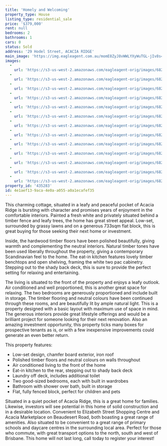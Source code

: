 ```yaml
---
title: 'Homely and Welcoming'
property_type: House
listing_type: residential_sale
price: '$379,000'
rent: null
bedrooms: 2
bathrooms: 1
cars: 0
status: Sold
address: '29 Hodel Street, ACACIA RIDGE'
main_image: 'https://img.eagleagent.com.au/momE8ZyJ8vWWLYXyWuTGL-jIv8s=/1280x854/smart/https://s3-us-west-2.amazonaws.com/eagleagent-orig/images/6822701/130906718-image-M.jpg'
images:
  -
    url: 'https://s3-us-west-2.amazonaws.com/eagleagent-orig/images/6822713/130906718-image-L.jpg'
  -
    url: 'https://s3-us-west-2.amazonaws.com/eagleagent-orig/images/6822712/130906718-image-K.jpg'
  -
    url: 'https://s3-us-west-2.amazonaws.com/eagleagent-orig/images/6822711/130906718-image-J.jpg'
  -
    url: 'https://s3-us-west-2.amazonaws.com/eagleagent-orig/images/6822710/130906718-image-I.jpg'
  -
    url: 'https://s3-us-west-2.amazonaws.com/eagleagent-orig/images/6822709/130906718-image-H.jpg'
  -
    url: 'https://s3-us-west-2.amazonaws.com/eagleagent-orig/images/6822708/130906718-image-G.jpg'
  -
    url: 'https://s3-us-west-2.amazonaws.com/eagleagent-orig/images/6822707/130906718-image-F.jpg'
  -
    url: 'https://s3-us-west-2.amazonaws.com/eagleagent-orig/images/6822706/130906718-image-E.jpg'
  -
    url: 'https://s3-us-west-2.amazonaws.com/eagleagent-orig/images/6822705/130906718-image-D.jpg'
  -
    url: 'https://s3-us-west-2.amazonaws.com/eagleagent-orig/images/6822704/130906718-image-C.jpg'
  -
    url: 'https://s3-us-west-2.amazonaws.com/eagleagent-orig/images/6822703/130906718-image-B.jpg'
  -
    url: 'https://s3-us-west-2.amazonaws.com/eagleagent-orig/images/6822702/130906718-image-A.jpg'
  -
    url: 'https://s3-us-west-2.amazonaws.com/eagleagent-orig/images/6822701/130906718-image-M.jpg'
property_id: '435283'
id: 4e1aef13-9aca-4e0a-a055-a0a1ecafef35
---
```

This charming cottage, situated in a leafy and peaceful pocket of Acacia Ridge is bursting with character and promises years of enjoyment in the comfortable interiors. Painted a fresh white and privately situated behind a timber fence and leafy trees, the home has great street appeal. Low-set, surrounded by grassy lawns and on a generous 733sqm flat block, this is great buying for those seeking their next home or investment.

Inside, the hardwood timber floors have been polished beautifully, giving warmth and complementing the neutral interiors. Natural timber tones have been used liberally throughout the property, giving a contemporary Scandinavian feel to the home. The eat-in kitchen features lovely timber benchtops and open shelving, framing the white two pac cabinetry. Stepping out to the shady back deck, this is sure to provide the perfect setting for relaxing and entertaining.

The living is situated to the front of the property and enjoys a leafy outlook. Air conditioned and well proportioned, this is another great space for relaxing. The two bedrooms are generously proportioned and include built in storage. The timber flooring and neutral colours have been continued through these rooms, and are beautifully lit by ample natural light. This is a property designed with a basic layout with maximum use of space in mind. The generous interiors provide great lifestyle offerings and would be a brilliant project for someone looking for their next renovation. Also an amazing investment opportunity, this property ticks many boxes for prospective tenants as is, or with a few inexpensive improvements could generate an even better return.

This property features:

*  Low-set design, chamfer board exterior, iron roof
*  Polished timber floors and neutral colours on walls throughout
*  Air conditioned living to the front of the home
*  Eat-in kitchen to the rear, stepping out to shady back deck
*  Laundry off deck, includes additional toilet
*  Two good-sized bedrooms, each with built in wardrobes
*  Bathroom with shower over bath, built in storage
*  Flat, fully fenced block, perfect for children and pets

Situated in a quiet pocket of Acacia Ridge, this is a great home for families. Likewise, investors will see potential in this home of solid construction and in a desirable location. Convenient to Elizabeth Street Shopping Centre and Acacia Marketplace on Beaudesert Road, both boasting a great range of amenities. Also situated to be convenient to a great range of primary schools and daycare centres in the surrounding local area. Perfect for those who commute, with great transport options to the north, south and west of Brisbane. This home will not last long, call today to register your interest!